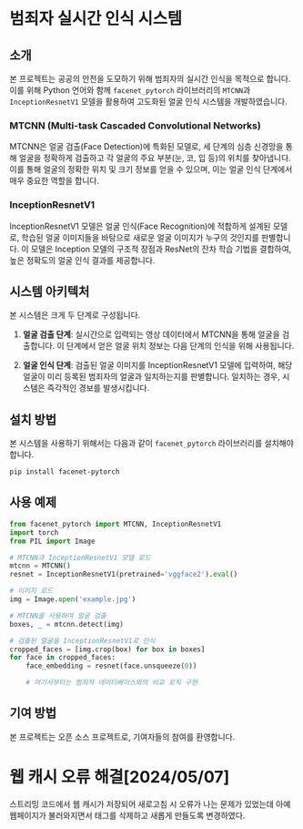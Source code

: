 # 범죄자 실시간 인식 시스템

## 소개

본 프로젝트는 공공의 안전을 도모하기 위해 범죄자의 실시간 인식을 목적으로 합니다. 이를 위해 Python 언어와 함께 `facenet_pytorch` 라이브러리의 `MTCNN`과 `InceptionResnetV1` 모델을 활용하여 고도화된 얼굴 인식 시스템을 개발하였습니다.

### MTCNN (Multi-task Cascaded Convolutional Networks)

MTCNN은 얼굴 검출(Face Detection)에 특화된 모델로, 세 단계의 심층 신경망을 통해 얼굴을 정확하게 검출하고 각 얼굴의 주요 부분(눈, 코, 입 등)의 위치를 찾아냅니다. 이를 통해 얼굴의 정확한 위치 및 크기 정보를 얻을 수 있으며, 이는 얼굴 인식 단계에서 매우 중요한 역할을 합니다.

### InceptionResnetV1

InceptionResnetV1 모델은 얼굴 인식(Face Recognition)에 적합하게 설계된 모델로, 학습된 얼굴 이미지들을 바탕으로 새로운 얼굴 이미지가 누구의 것인지를 판별합니다. 이 모델은 Inception 모델의 구조적 장점과 ResNet의 잔차 학습 기법을 결합하여, 높은 정확도의 얼굴 인식 결과를 제공합니다.

## 시스템 아키텍처

본 시스템은 크게 두 단계로 구성됩니다.

1. **얼굴 검출 단계**: 실시간으로 입력되는 영상 데이터에서 MTCNN을 통해 얼굴을 검출합니다. 이 단계에서 얻은 얼굴 위치 정보는 다음 단계의 인식을 위해 사용됩니다.

2. **얼굴 인식 단계**: 검출된 얼굴 이미지를 InceptionResnetV1 모델에 입력하여, 해당 얼굴이 미리 등록된 범죄자의 얼굴과 일치하는지를 판별합니다. 일치하는 경우, 시스템은 즉각적인 경보를 발생시킵니다.

## 설치 방법

본 시스템을 사용하기 위해서는 다음과 같이 `facenet_pytorch` 라이브러리를 설치해야 합니다.

```bash
pip install facenet-pytorch
```

## 사용 예제

```python
from facenet_pytorch import MTCNN, InceptionResnetV1
import torch
from PIL import Image

# MTCNN과 InceptionResnetV1 모델 로드
mtcnn = MTCNN()
resnet = InceptionResnetV1(pretrained='vggface2').eval()

# 이미지 로드
img = Image.open('example.jpg')

# MTCNN을 사용하여 얼굴 검출
boxes, _ = mtcnn.detect(img)

# 검출된 얼굴을 InceptionResnetV1로 인식
cropped_faces = [img.crop(box) for box in boxes]
for face in cropped_faces:
    face_embedding = resnet(face.unsqueeze(0))

    # 여기서부터는 범죄자 데이터베이스와의 비교 로직 구현
```

## 기여 방법

본 프로젝트는 오픈 소스 프로젝트로, 기여자들의 참여를 환영합니다.


# 웹 캐시 오류 해결[2024/05/07]
스트리밍 코드에서 웹 캐시가 저장되어 새로고침 시 오류가 나는 문제가 있었는데  아예 웹페이지가 불러와지면서 태그를 삭제하고 새롭게 만들도록 변경하였다.
